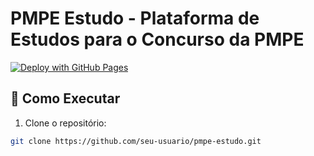 # PMPE Estudo - Plataforma de Estudos para o Concurso da PMPE

[![Deploy with GitHub Pages](https://github.com/seu-usuario/pmpe-estudo/actions/workflows/deploy.yml/badge.svg)](https://github.com/seu-usuario/pmpe-estudo/actions/workflows/deploy.yml)

## 🚀 Como Executar

1. Clone o repositório:
```bash
git clone https://github.com/seu-usuario/pmpe-estudo.git
